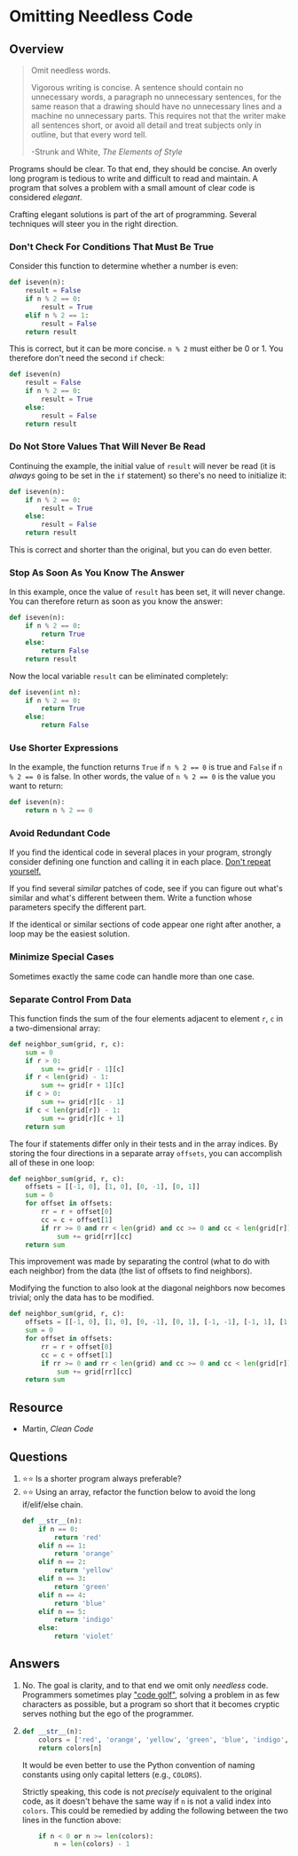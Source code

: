 # Omitting Needless Code
## Overview
> Omit needless words.
>
> Vigorous writing is concise. A sentence should contain no unnecessary words, a paragraph no unnecessary sentences, for the same reason that a drawing should have no unnecessary lines and a machine no unnecessary parts. This requires not that the writer make all sentences short, or avoid all detail and treat subjects only in outline, but that every word tell.
>
> -Strunk and White, *The Elements of Style*

Programs should be clear. To that end, they should be concise. An overly long program is tedious to write and difficult to read and maintain. A program that solves a problem with a small amount of clear code is considered *elegant*.

Crafting elegant solutions is part of the art of programming. Several techniques will steer you in the right direction.

### Don't Check For Conditions That Must Be True
Consider this function to determine whether a number is even:
```python
def iseven(n):
    result = False
    if n % 2 == 0:
        result = True
    elif n % 2 == 1:
        result = False
    return result
```

This is correct, but it can be more concise.
`n % 2` must either be 0 or 1. You therefore don't need the second `if` check:
```python
def iseven(n)
    result = False
    if n % 2 == 0:
        result = True
    else:
        result = False
    return result
```

### Do Not Store Values That Will Never Be Read
Continuing the example, the initial value of `result` will never be read (it is *always* going to be set in the `if` statement) so there's no need to initialize it:
```python
def iseven(n):
    if n % 2 == 0:
        result = True
    else:
        result = False
    return result
```

This is correct and shorter than the original, but you can do even better.

### Stop As Soon As You Know The Answer
In this example, once the value of `result` has been set, it will never change. You can therefore return as soon as you know the answer:

```python
def iseven(n):
    if n % 2 == 0:
        return True
    else:
        return False
    return result
```

Now the local variable `result` can be eliminated completely:
```python
def iseven(int n):
    if n % 2 == 0:
        return True
    else:
        return False
```

### Use Shorter Expressions
In the example, the function returns `True` if `n % 2 == 0` is true and `False` if `n % 2 == 0` is false. In other words, the value of `n % 2 == 0` is the value you want to return:

```python
def iseven(n):
    return n % 2 == 0
```

### Avoid Redundant Code
If you find the identical code in several places in your program, strongly consider defining one function and calling it in each place. [Don't repeat yourself.](https://en.wikipedia.org/wiki/Don%27t_repeat_yourself)

If you find several *similar* patches of code, see if you can figure out what's similar and what's different between them. Write a function whose parameters specify the different part.

If the identical or similar sections of code appear one right after another, a loop may be the easiest solution.

### Minimize Special Cases
Sometimes exactly the same code can handle more than one case.

### Separate Control From Data
This function finds the sum of the four elements adjacent to element `r`, `c` in a two-dimensional array:

```python
def neighbor_sum(grid, r, c):
    sum = 0
    if r > 0:
        sum += grid[r - 1][c]
    if r < len(grid) - 1:
        sum += grid[r + 1][c]
    if c > 0:
        sum += grid[r][c - 1]
    if c < len(grid[r]) - 1:
        sum += grid[r][c + 1]
    return sum
```

The four if statements differ only in their tests and in the array indices. By storing the four directions in a separate array `offsets`, you can accomplish all of these in one loop:

```python
def neighbor_sum(grid, r, c):
    offsets = [[-1, 0], [1, 0], [0, -1], [0, 1]]
    sum = 0
    for offset in offsets:
        rr = r + offset[0]
        cc = c + offset[1]
        if rr >= 0 and rr < len(grid) and cc >= 0 and cc < len(grid[r]):
            sum += grid[rr][cc]
    return sum
```

This improvement was made by separating the control (what to do with each neighbor) from the data (the list of offsets to find neighbors).

Modifying the function to also look at the diagonal neighbors now becomes trivial; only the data has to be modified.

```python
def neighbor_sum(grid, r, c):
    offsets = [[-1, 0], [1, 0], [0, -1], [0, 1], [-1, -1], [-1, 1], [1, -1], [1, 1]]
    sum = 0
    for offset in offsets:
        rr = r + offset[0]
        cc = c + offset[1]
        if rr >= 0 and rr < len(grid) and cc >= 0 and cc < len(grid[r]):
            sum += grid[rr][cc]
    return sum
```

## Resource
- Martin, *Clean Code*

## Questions
1. :star::star: Is a shorter program always preferable?
1. :star::star: Using an array, refactor the function below to avoid the long if/elif/else chain.
    ```python
    def __str__(n):
        if n == 0:
            return 'red'
        elif n == 1:
            return 'orange'
        elif n == 2:
            return 'yellow'
        elif n == 3:
            return 'green'
        elif n == 4:
            return 'blue'
        elif n == 5:
            return 'indigo'
        else:
            return 'violet'
    ```

## Answers
1. No. The goal is clarity, and to that end we omit only *needless* code. Programmers sometimes play ["code golf"](https://en.wikipedia.org/wiki/Code_golf), solving a problem in as few characters as possible, but a program so short that it becomes cryptic serves nothing but the ego of the programmer.
1.
    ```python
    def __str__(n):
        colors = ['red', 'orange', 'yellow', 'green', 'blue', 'indigo', 'violet']
        return colors[n]
    ```
    It would be even better to use the Python convention of naming constants using only capital letters (e.g., `COLORS`).

    Strictly speaking, this code is not *precisely* equivalent to the original code, as it doesn't behave the same way if `n` is not a valid index into `colors`. This could be remedied by adding the following between the two lines in the function above:
    ```python
        if n < 0 or n >= len(colors):
            n = len(colors) - 1
    ```
